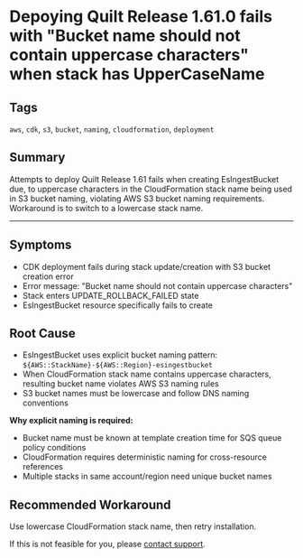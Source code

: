# Depoying Quilt Release 1.61.0 fails with "Bucket name should not contain uppercase characters" when stack has UpperCaseName

## Tags

`aws`, `cdk`, `s3`, `bucket`, `naming`, `cloudformation`, `deployment`

## Summary

Attempts to deploy Quilt Release 1.61 fails when creating EsIngestBucket due, to uppercase characters in the CloudFormation stack name being used in S3 bucket naming, violating AWS S3 bucket naming requirements. Workaround is to switch to a lowercase stack name.

---

## Symptoms

- CDK deployment fails during stack update/creation with S3 bucket creation error
- Error message: "Bucket name should not contain uppercase characters"
- Stack enters UPDATE_ROLLBACK_FAILED state
- EsIngestBucket resource specifically fails to create

## Root Cause

- EsIngestBucket uses explicit bucket naming pattern: `${AWS::StackName}-${AWS::Region}-esingestbucket`
- When CloudFormation stack name contains uppercase characters, resulting bucket name violates AWS S3 naming rules
- S3 bucket names must be lowercase and follow DNS naming conventions

**Why explicit naming is required:**

- Bucket name must be known at template creation time for SQS queue policy conditions
- CloudFormation requires deterministic naming for cross-resource references
- Multiple stacks in same account/region need unique bucket names

## Recommended Workaround

Use lowercase CloudFormation stack name, then retry installation.

If this is not feasible for you, please [contact support](mailto:support@quilt.bio).

